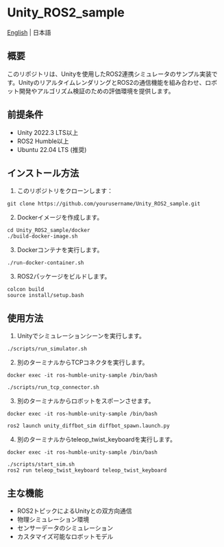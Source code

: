 # Unity_ROS2_sample
[English](README.md) | 日本語

## 概要
このリポジトリは、Unityを使用したROS2連携シミュレータのサンプル実装です。UnityのリアルタイムレンダリングとROS2の通信機能を組み合わせ、ロボット開発やアルゴリズム検証のための評価環境を提供します。

## 前提条件
- Unity 2022.3 LTS以上
- ROS2 Humble以上
- Ubuntu 22.04 LTS (推奨)

## インストール方法
1. このリポジトリをクローンします：
```
git clone https://github.com/yourusername/Unity_ROS2_sample.git
```

2. Dockerイメージを作成します。
```
cd Unity_ROS2_sample/docker
./build-docker-image.sh
```

3. Dockerコンテナを実行します。
```
./run-docker-container.sh
```

3. ROS2パッケージをビルドします。
```
colcon build
source install/setup.bash
```

## 使用方法
1. Unityでシミュレーションシーンを実行します。
```
./scripts/run_simulator.sh
```

2. 別のターミナルからTCPコネクタを実行します。
```
docker exec -it ros-humble-unity-sample /bin/bash
```
```
./scripts/run_tcp_connector.sh
```

3. 別のターミナルからロボットをスポーンさせます。
```
docker exec -it ros-humble-unity-sample /bin/bash
```
```
ros2 launch unity_diffbot_sim diffbot_spawn.launch.py
```

4. 別のターミナルからteleop_twist_keyboardを実行します。
```
docker exec -it ros-humble-unity-sample /bin/bash
```
```
./scripts/start_sim.sh
ros2 run teleop_twist_keyboard teleop_twist_keyboard
```

## 主な機能
- ROS2トピックによるUnityとの双方向通信
- 物理シミュレーション環境
- センサーデータのシミュレーション
- カスタマイズ可能なロボットモデル

